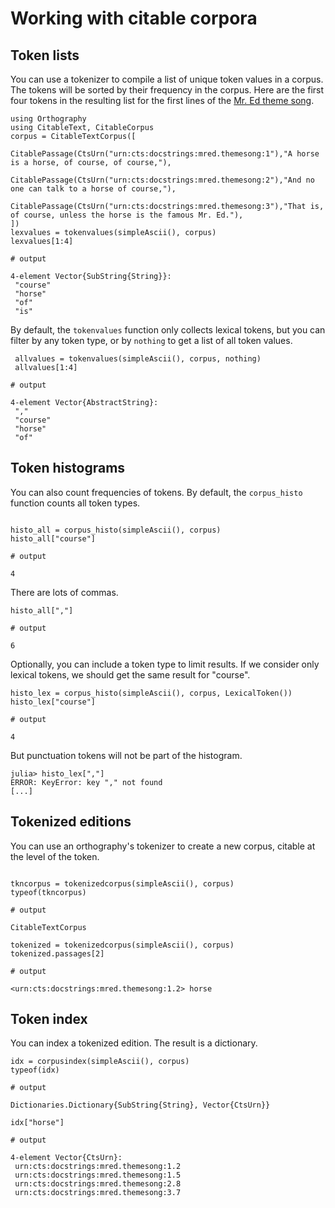 # Working with citable corpora


## Token lists

You can use a tokenizer to compile a list of unique token values in a corpus. The tokens will be sorted by their frequency in the corpus.  Here are the first four tokens in the resulting list for the first lines of the [Mr. Ed theme song](http://www.lyricsondemand.com/tvthemes/mredlyrics.html).

```jldoctest histo
using Orthography
using CitableText, CitableCorpus
corpus = CitableTextCorpus([
        CitablePassage(CtsUrn("urn:cts:docstrings:mred.themesong:1"),"A horse is a horse, of course, of course,"),
        CitablePassage(CtsUrn("urn:cts:docstrings:mred.themesong:2"),"And no one can talk to a horse of course,"),
        CitablePassage(CtsUrn("urn:cts:docstrings:mred.themesong:3"),"That is, of course, unless the horse is the famous Mr. Ed."),
])
lexvalues = tokenvalues(simpleAscii(), corpus)
lexvalues[1:4]

# output

4-element Vector{SubString{String}}:
 "course"
 "horse"
 "of"
 "is"
```


By default, the `tokenvalues` function only collects lexical tokens, but you can filter by any token type, or by `nothing` to get a list of all token values.


```jldoctest histo
 allvalues = tokenvalues(simpleAscii(), corpus, nothing)
 allvalues[1:4]

# output

4-element Vector{AbstractString}:
 ","
 "course"
 "horse"
 "of"
```



## Token histograms

You can also count frequencies of tokens.  By default, the `corpus_histo` function counts all token types.

```jldoctest histo

histo_all = corpus_histo(simpleAscii(), corpus)
histo_all["course"]

# output

4
```

There are lots of commas.

```jldoctest histo
histo_all[","]

# output

6
```

Optionally, you can include a token type to limit results.  If we consider only lexical tokens, we should get the same result for "course".

```jldoctest histo
histo_lex = corpus_histo(simpleAscii(), corpus, LexicalToken())
histo_lex["course"]

# output

4
```

But punctuation tokens will not be part of the histogram.

```jldoctest histo
julia> histo_lex[","]
ERROR: KeyError: key "," not found
[...]
```

## Tokenized editions

You can use an orthography's tokenizer to create a new corpus, citable at the level of the token.


```jldoctest histo

tkncorpus = tokenizedcorpus(simpleAscii(), corpus)
typeof(tkncorpus)

# output

CitableTextCorpus
```

```jldoctest histo
tokenized = tokenizedcorpus(simpleAscii(), corpus)
tokenized.passages[2]

# output

<urn:cts:docstrings:mred.themesong:1.2> horse
```


## Token index

You can index a tokenized edition.  The result is a dictionary.

```jldoctest histo
idx = corpusindex(simpleAscii(), corpus)
typeof(idx)

# output

Dictionaries.Dictionary{SubString{String}, Vector{CtsUrn}}
```

```jldoctest histo
idx["horse"]

# output

4-element Vector{CtsUrn}:
 urn:cts:docstrings:mred.themesong:1.2
 urn:cts:docstrings:mred.themesong:1.5
 urn:cts:docstrings:mred.themesong:2.8
 urn:cts:docstrings:mred.themesong:3.7
``` 